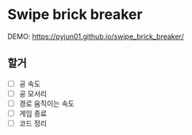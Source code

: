# Swipe brick breaker

DEMO: https://pyjun01.github.io/swipe_brick_breaker/

## 할거

- [ ] 공 속도
- [ ] 공 모서리
- [ ] 경로 움직이는 속도
- [ ] 게임 종료
- [ ] 코드 정리
